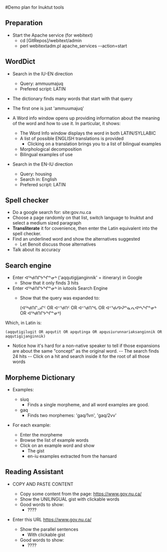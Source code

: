 #Demo plan for Inuktut tools

## Preparation

- Start the Apache service (for webitext)
  - cd [GitRepos]/webitext/admin
  - perl webitextadm.pl apache_services --action=start
    
## WordDict

- Search in the IU-EN direction
  - Query: ammuumajuq
  - Prefered script: LATIN
- The dictionary finds many words that start with that query
- The first one is just 'ammuumajuq'
- A Word info window opens up providing information about the meaning of the word 
  and how to use it. In particular, it shows:
  - The Word Info window displays the word in both LATIN/SYLLABIC 
  - A list of possible ENGLISH translations is provided 
    - Clicking on a translation brings you to a list of bilingual examples 
  - Morphological decomposition 
  - Bilingual examples of use
  
- Search in the EN-IU direction   
  - Query: housing
  - Search in: English
  - Prefered script: LATIN

## Spell checker
- Do a google search for: 
    site:gov.nu.ca
- Choose a page randomly on that list, switch language to Inuktut
  and select a medium sized paragraph
- **Transliterate** it for covenience, then enter the Latin equivalent 
  into the spell checker.
- Find an underlined word and show the alternatives suggested
  - Let Benoit discuss those alternatives
- Talk about its accuracy

## Search engine

- Enter ᐊᖅᑯᑎᒋᔭᖏᓐᓂᒃ ('aqqutigijanginnik' = itinerary) in Google
  - Show that it only finds 3 hits
- Enter ᐊᖅᑯᑎᒋᔭᖏᓐᓂᒃ in iutools Search Engine
  - Show that the query was expanded to:

    (ᐊᖅᑯᑎᒋᓗᒋᑦ OR ᐊᑉᖁᑎᑦ OR ᐊᑉᖁᑎᖓ OR ᐊᑉᖁᓯᐅᕈᓐᓇᕆᐊᒃᓴᖏᓐᓂᒃ OR ᐊᖅᑯᑎᒋᔭᖏᓐᓂᒃ)
    
Which, in Latin is: 

    (aqqutigilugit OR apqutit OR apqutinga OR apqusiurunnariaksanginnik OR aqqutigijanginnik)

  - Notice how it's hard for a non-native speaker to tell if 
    those expansions are about the same "concept" as the original 
   word.
-- The search finds 24 hits
-- Click on a hit and search inside it for the root of all those words

## Morpheme Dictionary

- Examples:
  - siuq
    - Finds a single morpheme, and all word examples are good.
  - gaq 
    - Finds two morphemes: 'gaq/1vn', 'gaq/2vv'

    
- For each example:
  - Enter the morpheme
  - Browse the list of example words
  - Click on an example word and show
    - The gist
    - en-iu examples extracted from the hansard  
    
      
## Reading Assistant

- COPY AND PASTE CONTENT
  - Copy some content from the page: https://www.gov.nu.ca/
  - Show the UNILINGUAL gist with clickable words
  - Good words to show:
    - ????  

- Enter this URL 
     https://www.gov.nu.ca/
  - Show the parallel sentences
    - With clickable gist
  - Good words to show:
     - ????
    

